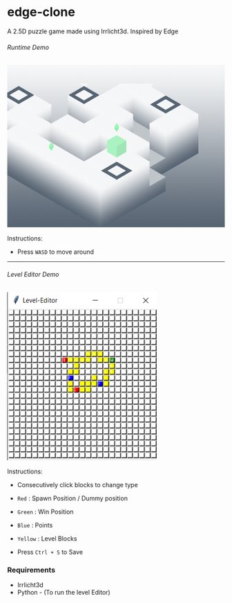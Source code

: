 # edge-clone
A 2.5D puzzle game made using Irrlicht3d. Inspired by Edge

###### Runtime Demo
![](https://github.com/bruhmese-python/edge-clone/blob/master/runtime/preview1.png)

Instructions:
 - Press `WASD` to move around
___

###### Level Editor Demo
![](https://github.com/bruhmese-python/edge-clone/blob/master/runtime/preview2.png)

Instructions:
 - Consecutively click blocks to change type
 - `Red` : Spawn Position / Dummy position
 - `Green` : Win Position
 - `Blue` : Points
 - `Yellow` : Level Blocks
 
 - Press `Ctrl + S` to Save

### Requirements
 - Irrlicht3d
 - Python - (To run the level Editor)
